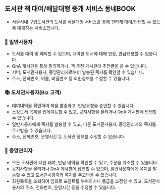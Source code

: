 ## 도서관 책 대여/배달대행 중개 서비스 동네BOOK
- 서울시내 구립도서관의 도서를 배달대행 서비스를 통해 편하게 대여/반납할 수 있도록 매개하는 서비스입니다.


### 👩 일반사용자
- 도서를 대여 및 예약할 수 있으며, 대여한 도서에 대해 연장, 반납요청할 수 있습니다.
- QnA 게시판을 통해 질의하거나, 책 추천 게시판에 추천글을 쓸 수 있습니다.
- 서버, 도서관사용자, 중앙관리자로부터 발송된 쪽지를 확인할 수 있습니다.
- 주소, 전화번호, 이름, 비밀번호 등 회원정보를 수정할 수 있습니다.

### 📚 도서관사용자(Biz 고객)
- 대여내역을 확인하여 책을 발송하고, 반납요청을 승인할 수 있습니다.
- 소장도서 목록을 업데이트할 수 있고, 공지사항을 올리거나 QnA 게시판에 답변할 수 있습니다.
- 일반사용자에게 쪽지를 발송할 수 있고, 다른 도서관사용자, 중앙관리자와 쪽지를 주고받을 수 있습니다.
- 주소, 전화번호, 운영시간 등 도서관 정보를 수정할 수 있습니다.

### 🔧 중앙관리자
- 모든 도서관에 대한 대여, 반납 내역을 확인할 수 있고, 주문을 취소할 수 있습니다.
- 공지사항을 올리거나 QnA 게시판에 답변할 수 있으며, 일반사용자에게 쪽지를 발송할 수 있고 도서관사용자와 쪽지를 주고받을 수 있습니다.
- 회원목록을 조회하여 임의로 포인트를 부여하거나 등급을 조정할 수 있고, 도서관사용자의 주소, 전화번호, 운영시간 등을 수정할 수 있습니다.

